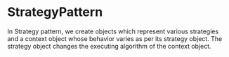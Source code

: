 # StrategyPattern

In Strategy pattern, we create objects which represent various strategies and a context object whose behavior varies as per its strategy object. The strategy object changes the executing algorithm of the context object.
